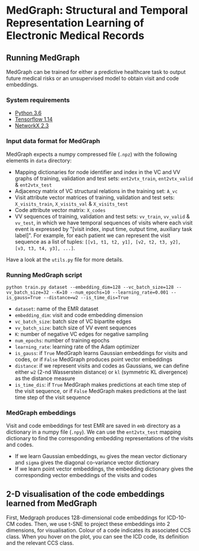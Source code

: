 # MedGraph: Structural and Temporal Representation Learning of Electronic Medical Records

## Running MedGraph

MedGraph can be trained for either a predictive healthcare task to output future medical risks or an unsupervised model to obtain visit and code embeddings.

### System requirements

* [Python 3.6](https://www.python.org)
* [Tensorflow 1.14](https://www.tensorflow.org)
* [NetworkX 2.3](https://networkx.github.io)

### Input data format for MedGraph

MedGraph expects a numpy compressed file (`.npz`) with the following elements in `data` directory:

* Mapping dictionaries for node identifier and index in the VC and VV graphs of training, validation and test sets: `ent2vtx_train`, `ent2vtx_valid` & `ent2vtx_test`
* Adjacency matrix of VC structural relations in the training set: `A_vc`
* Visit attribute vector matrices of training, validation and test sets: `X_visits_train`, `X_visits_val` & `X_visits_test`
* Code attribute vector matrix: `X_codes`
* VV sequences of training, validation and test sets: `vv_train`, `vv_valid` & `vv_test`, in which we have temporal sequences of visits where each visit event is expressed by "\[visit index, input time, output time, auxiliary task label\]". For example, for each patient we can represent the visit sequence as a list of tuples: `[[v1, t1, t2, y1], [v2, t2, t3, y2], [v3, t3, t4, y3], ...]`. 

Have a look at the `utils.py` file for more details.

### Running MedGraph script

```
python train.py dataset --embedding_dim=128 --vc_batch_size=128 --vv_batch_size=32 --K=10 --num_epochs=10 --learning_rate=0.001 --is_gauss=True --distance=w2 --is_time_dis=True
```
* `dataset`: name of the EMR dataset
* `embedding_dim`: visit and code embedding dimension
* `vc_batch_size`: batch size of VC bipartite edges
* `vv_batch_size`: batch size of VV event sequences
* `K`: number of negative VC edges for negative sampling
* `num_epochs`: number of training epochs
* `learning_rate`: learning rate of the Adam optimizer
* `is_gauss`: if `True` MedGraph learns Gaussian embeddings for visits and codes, or if `False` MedGraph produces point vector embeddings
* `distance`: if we represent visits and codes as Gaussians, we can define either `w2` (2-nd Wasserstein distance) or `kl` (symmetric KL divergence) as the distance measure
* `is_time_dis`: if `True` MedGraph makes predictions at each time step of the visit sequence, or if `False` MedGraph makes predictions at the last time step of the visit sequence

### MedGraph embeddings

Visit and code embeddings for test EMR are saved in `emb` directory as a dictionary in a numpy file (`.npy`). We can use the `ent2vtx_test` mapping dictionary to find the corresponding embedding representations of the visits and codes.

* If we learn Gaussian embeddings, `mu` gives the mean vector dictionary and `sigma` gives the diagonal co-variance vector dictionary
* If we learn point vector embeddings, the embedding dictionary gives the corresponding vector embeddings of the visits and codes

## 2-D visualisation of the code embeddings learned from MedGraph

First, Medgraph produces 128-dimensional code embeddings for ICD-10-CM codes.
Then, we use t-SNE to project these embeddings into 2 dimensions, for visualisation.
Colour of a code indicates its associated CCS class.
When you hover on the plot, you can see the ICD code, its definition and the relevant CCS class.
